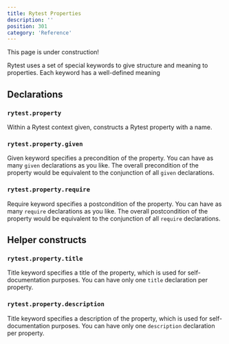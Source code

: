 ```yaml
---
title: Rytest Properties
description: ''
position: 301
category: 'Reference'
---
```


<alert type="warning">
This page is under construction!
</alert>

Rytest uses a set of special keywords to give structure and meaning to properties. Each keyword has a well-defined meaning

## Declarations

### `rytest.property`

Within a Rytest context given, constructs a Rytest property with a name.

### `rytest.property.given`

Given keyword specifies a precondition of the property. You can have as many `given` declarations as you like. The overall precondition of the property would be equivalent to the conjunction of all `given` declarations.


### `rytest.property.require`

Require keyword specifies a postcondition of the property. You can have as many `require` declarations as you like. The overall postcondition of the property would be equivalent to the conjunction of all `require` declarations.

## Helper constructs

### `rytest.property.title`

Title keyword specifies a title of the property, which is used for self-documentation purposes. You can have only one `title` declaration per property. 


### `rytest.property.description`

Title keyword specifies a description of the property, which is used for self-documentation purposes. You can have only one `description` declaration per property. 
